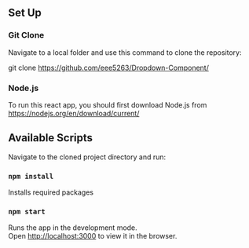 ## Set Up

### Git Clone

Navigate to a local folder and use this command to clone the repository:

git clone https://github.com/eee5263/Dropdown-Component/

### Node.js

To run this react app, you should first download Node.js from https://nodejs.org/en/download/current/

## Available Scripts

Navigate to the cloned project directory and run:

### `npm install`

Installs required packages

### `npm start`

Runs the app in the development mode.\
Open [http://localhost:3000](http://localhost:3000) to view it in the browser.
